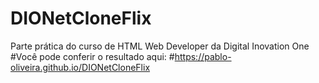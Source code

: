 # DIONetCloneFlix
Parte prática do curso de HTML Web Developer da Digital Inovation One
#Você pode conferir o resultado aqui:
#https://pablo-oliveira.github.io/DIONetCloneFlix

